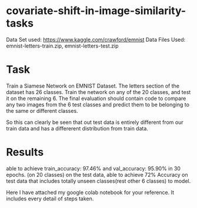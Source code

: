# covariate-shift-in-image-similarity-tasks


Data Set used: https://www.kaggle.com/crawford/emnist
Data Files Used: emnist-letters-train.zip, emnist-letters-test.zip

# Task

Train a Siamese Network on EMNIST Dataset. 
The letters section of the dataset has 26 classes.
Train the network on any of the 20 classes, and test it on the remaining 6.
The final evaluation should contain code to compare any two images from the 6 test classes and predict them to be belonging to the same or different classes.

So this can clearly be seen that out test data is entirely different from our train data and has a differerent distribution from train data.

# Results
able to achieve train_accuracy: 97.46% and val_accuracy: 95.90% in 30 epochs. (on 20 classes)
on the test data, able to achieve 72% Accuracy on test data that includes totally unseen classes(rest other 6 classes) to model.

Here I have attached my google colab notebook for your reference. It includes every detail of steps taken.
